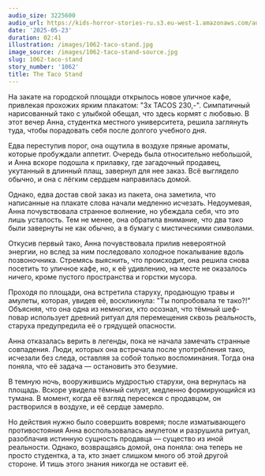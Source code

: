 ```yaml
---
audio_size: 3225600
audio_url: https://kids-horror-stories-ru.s3.eu-west-1.amazonaws.com/audio/1062-taco-stand.mp3
date: '2025-05-23'
duration: 02:41
illustration: /images/1062-taco-stand.jpg
image_source: /images/1062-taco-stand-source.jpg
slug: 1062-taco-stand
story_number: '1062'
title: The Taco Stand
---
```


На закате на городской площади открылось новое уличное кафе, привлекая прохожих ярким плакатом: "3x TACOS 230,-". Симпатичный нарисованный тако с улыбкой обещал, что здесь кормят с любовью. В этот вечер Анна, студентка местного университета, решила заглянуть туда, чтобы порадовать себя после долгого учебного дня.

Едва переступив порог, она ощутила в воздухе пряные ароматы, которые пробуждали аппетит. Очередь была относительно небольшой, и Анна вскоре подошла к прилавку, где загадочный продавец, укутанный в длинный плащ, завернул для нее заказ. Всё выглядело обычно, и она с лёгким сердцем направилась домой.

Однако, едва достав свой заказ из пакета, она заметила, что написанные на плакате слова начали медленно исчезать. Недоумевая, Анна почувствовала странное волнение, но убеждала себя, что это лишь усталость. Тем не менее, она обратила внимание, что два тако были завернуты не как обычно, а в бумагу с мистическими символами.

Откусив первый тако, Анна почувствовала прилив невероятной энергии, но вслед за ним последовало холодное покалывание вдоль позвоночника. Стремясь выяснить, что происходит, она решила снова посетить то уличное кафе, но, к её удивлению, на месте не оказалось ничего, кроме пустого пространства и горстки мусора.

Проходя по площади, она встретила старуху, продающую травы и амулеты, которая, увидев её, воскликнула: "Ты попробовала те тако?!" Объясняя, что она одна из немногих, кто осознал, что тёмный шеф-повар использует древний ритуал для перемещения сквозь реальность, старуха предупредила её о грядущей опасности.

Анна отказалась верить в легенды, пока не начала замечать странные совпадения. Люди, которых она встречала после употребления тако, исчезали без следа, оставляя за собой только воспоминания. Тогда она поняла, что её задача — остановить это безумие.

В темную ночь, вооружившись мудростью старухи, она вернулась на площадь. Вскоре увидела тёмный силуэт, медленно формирующийся из тумана. В момент, когда её взгляд пересекся с продавцом, он растворился в воздухе, и её сердце замерло.

Но действия нужно было совершить вовремя; после изматывающего противостояния Анна воспользовалась амулетом и разрушила ритуал, разоблачив истинную сущность продавца — существо из иной реальности. Однако, возвращаясь домой, она поняла: она теперь не просто студентка, а та, кто знает слишком много об этой другой стороне. И тишь этого знания никогда не оставит её.